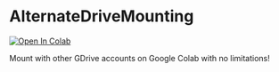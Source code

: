 # AlternateDriveMounting
<a target="_blank" href="https://colab.research.google.com/github/https://colab.research.google.com/github/MedicDoesStuff/AlternateDriveMounting/blob/main/alternate_drive_mounting.ipynb">
  <img src="https://colab.research.google.com/assets/colab-badge.svg" alt="Open In Colab"/>
</a>

Mount with other GDrive accounts on Google Colab with no limitations!
